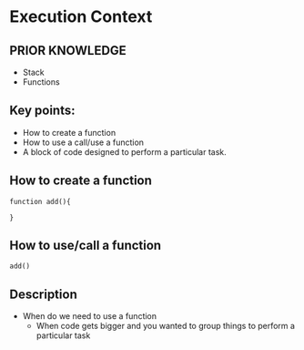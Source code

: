 # Execution Context

## PRIOR KNOWLEDGE
- Stack
- Functions


## Key points:

- How to create a function
- How to use a call/use a function
- A block of code designed to perform a particular task.


## How to create a function
```
function add(){
  
}
```
## How to use/call a function 
```
add()
```

## Description
- When do we need to use a function
  - When code gets bigger and you wanted to group things to perform a particular task
  
